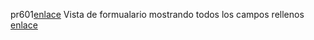 pr601[enlace](./pr601/pr0601.md)
Vista de formualario mostrando todos los campos rellenos [enlace](./pr601/modulo.jpg)